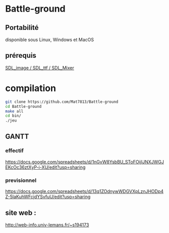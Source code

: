 # Battle-ground
## Portabilité
disponible sous Linux, Windows et MacOS

## prérequis
[SDL_image / SDL_ttf / SDL_Mixer](https://www.libsdl.org)

# compilation 

```bash
git clone https://github.com/Mat7813/Battle-ground
cd Battle-ground
make all
cd bin/
./jeu
```


## GANTT

### effectif
https://docs.google.com/spreadsheets/d/1nGvW8YsbBU_SToFOijIJNXJWGJEKcOc36ztXyP-i-XU/edit?usp=sharing
### previsionnel
https://docs.google.com/spreadsheets/d/13q1ZOdnywWDGVXpLznJHODp4Z-5laKuhWFcjdYSvfuU/edit?usp=sharing

## site web :
http://web-info.univ-lemans.fr/~s194173